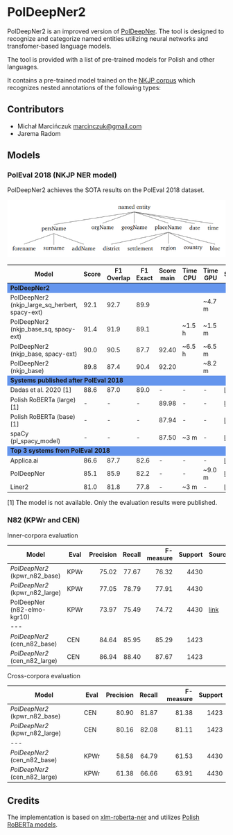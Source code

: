 PolDeepNer2
===========

PolDeepNer2 is an improved version of [PolDeepNer](https://github.com/CLARIN-PL/PolDeepNer). 
The tool is designed to recognize and categorize named entities utilizing neural networks and transfomer-based language models.   

The tool is provided with a list of pre-trained models for Polish and other languages.

It contains a pre-trained model trained on the [NKJP corpus](http://clip.ipipan.waw.pl/NationalCorpusOfPolish) 
which recognizes nested annotations of the following types:





Contributors
------------
* Michał Marcińczuk <marcinczuk@gmail.com>
* Jarema Radom


Models
----------

### PolEval 2018 (NKJP NER model)

PolDeepNer2 achieves the SOTA results on the PolEval 2018 dataset. 

![NKJP NER categories](docs/media/nkjp-ner-schema.png) 

<style>
    tr.section td { background: cornflowerblue; }
</style>

<table>
    <thead>
        <tr>
            <th>Model</th>
            <th>Score</th>
            <th>F1 Overlap</th>
            <th>F1 Exact</th>
            <th>Score main</th>
            <th>Time CPU</th>
            <th>Time GPU</th>
            <th>Source</th>
        </tr>
    </thead>
    <tbody>
        <tr class="section">
            <td colspan="8"><b>PolDeepNer2</b></td>
        </tr>
        <tr>
            <td>PolDeepNer2 (nkjp_large_sq_herbert, spacy-ext)</td>
            <td>92.1</td>
            <td>92.7</td>
            <td>89.9</td>
            <td></td>
            <td></td>
            <td>~4.7 m</td>
            <td></td>
        </tr>
        <tr>
            <td>PolDeepNer2 (nkjp_base_sq, spacy-ext)</td>
            <td>91.4</td>
            <td>91.9</td>
            <td>89.1</td>
            <td></td>
            <td>~1.5 h</td>
            <td>~1.5 m</td>
            <td></td>
        </tr>
        <tr>
            <td>PolDeepNer2 (nkjp_base, spacy-ext)</td>
            <td>90.0</td>
            <td>90.5</td>
            <td>87.7</td>
            <td>92.40</td>
            <td>~6.5 h</td>
            <td>~6.5 m</td>
            <td></td>
        </tr>
        <tr>
            <td>PolDeepNer2 (nkjp_base)</td>
            <td>89.8</td>
            <td>87.4</td>
            <td>90.4</td>
            <td>92.20</td>
            <td></td>
            <td>~8.2 m</td>
            <td></td>
        </tr>
        <tr class="section">
            <td colspan="8"><b>Systems published after PolEval 2018</b></td>
        </tr>
        <tr>
            <td>Dadas et al. 2020 [1]</td>
            <td>88.6</td>
            <td>87.0</td>
            <td>89.0</td>
            <td>-</td>
            <td>-</td>
            <td>-</td>
            <td><a href="https://www.researchgate.net/publication/343170155_A_Bidirectional_Iterative_Algorithm_for_Nested_Named_Entity_Recognition">link</a></td>
        </tr>
        <tr>
            <td>Polish RoBERTa (large) [1]</td>
            <td>-</td>
            <td>-</td>
            <td>-</td>
            <td>89.98</td>
            <td>-</td>
            <td>-</td>
            <td><a href="https://github.com/sdadas/polish-roberta">link</a></td>
        </tr>
        <tr>
            <td>Polish RoBERTa (base) [1]</td>
            <td>-</td>
            <td>-</td>
            <td>-</td>
            <td>87.94</td>
            <td>-</td>
            <td>-</td>
            <td><a href="https://github.com/sdadas/polish-roberta">link</a></td>
        </tr>
        <tr>
            <td>spaCy (pl_spacy_model) </td>
            <td>-</td>
            <td>-</td>
            <td>-</td>
            <td>87.50</td>
            <td>~3 m</td>
            <td>-</td>
            <td><a href="https://github.com/ipipan/spacy-pl#user-content-named-entity-recognizer">link</a></td>
        </tr>
        <tr class="section">
            <td colspan="8"><b>Top 3 systems from PolEval 2018</b></td>
        </tr>
        <tr>
            <td>Applica.ai </td>
            <td>86.6</td>
            <td>87.7 </td>
            <td>82.6</td>
            <td>-</td>
            <td>-</td>
            <td>-</td>
            <td><a href="https://github.com/applicaai/poleval-2018">link</a></td>
        </tr>
        <tr>
            <td>PolDeepNer</td>
            <td>85.1</td>
            <td>85.9</td>
            <td>82.2</td>
            <td>-</td>
            <td>-</td>
            <td>~9.0 m</td>
            <td><a href="https://github.com/CLARIN-PL/PolDeepNer">link</a></td>
        </tr>
        <tr>
            <td>Liner2</td>
            <td>81.0</td>
            <td>81.8</td>
            <td>77.8</td>
            <td>-</td>
            <td>~3 m</td>
            <td>-</td>
            <td><a href="https://github.com/CLARIN-PL/Liner2">link</a></td>
        </tr>
    </tbody>
</table>

[1] The model is not available. Only the evaluation results were published.   


### N82 (KPWr and CEN)

Inner-corpora evaluation

| Model                          | Eval   | Precision | Recall | F-measure | Support | Source |
|--------------------------------|--------|----------:|-------:|----------:|--------:|--------|
| *PolDeepNer2* (kpwr_n82_base)  | KPWr   |     75.02 |  77.67 |     76.32 |    4430 |
| *PolDeepNer2* (kpwr_n82_large) | KPWr   |     77.05 |  78.79 |     77.91 |    4430 |
| PolDeepNer (n82-elmo-kgr10)    | KPWr   |     73.97 |  75.49 |     74.72 |    4430 | [link](https://github.com/CLARIN-PL/PolDeepNer)
| --- | 
| *PolDeepNer2* (cen_n82_base)   | CEN    |     84.64 |  85.95 |     85.29 |    1423 | 
| *PolDeepNer2* (cen_n82_large)  | CEN    |     86.94 |  88.40 |     87.67 |    1423 |

Cross-corpora evaluation

| Model                          | Eval   | Precision | Recall | F-measure | Support |
|--------------------------------|--------|----------:|-------:|----------:|--------:|
| *PolDeepNer2* (kpwr_n82_base)  | CEN    |     80.90 |  81.87 |     81.38 |    1423 |
| *PolDeepNer2* (kpwr_n82_large) | CEN    |     80.16 |  82.08 |     81.11 |    1423 |
| --- | 
| *PolDeepNer2* (cen_n82_base)   | KPWr   |     58.58 |  64.79 |     61.53 |    4430 | 
| *PolDeepNer2* (cen_n82_large)  | KPWr   |     61.38 |  66.66 |     63.91 |    4430 |


Credits
-------
The implementation is based on [xlm-roberta-ner](https://github.com/mohammadKhalifa/xlm-roberta-ner) 
and utilizes [Polish RoBERTa models](https://github.com/sdadas/polish-roberta). 
